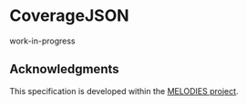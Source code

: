 # CoverageJSON

work-in-progress

## Acknowledgments

This specification is developed within the [MELODIES project](http://www.melodiesproject.eu).
